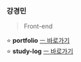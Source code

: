 ### 강경민        
     
> Front-end       

   

⭐ **portfolio** [ㅡ 바로가기](https://portfolio-minomad.vercel.app)        
⭐ **study-log** [ㅡ 바로가기](https://github.com/minomad/study-repository)


